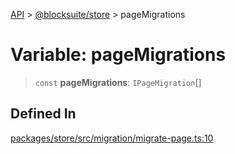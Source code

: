 [API](../../../index.md) > [@blocksuite/store](../index.md) > pageMigrations

# Variable: pageMigrations

> `const` **pageMigrations**: `IPageMigration`[]

## Defined In

[packages/store/src/migration/migrate-page.ts:10](https://github.com/Saul-Mirone/blocksuite/blob/f2324b82e/packages/store/src/migration/migrate-page.ts#L10)
